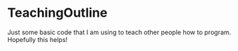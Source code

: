 # TeachingOutline

Just some basic code that I am using to teach other people how to program. 
Hopefully this helps!
